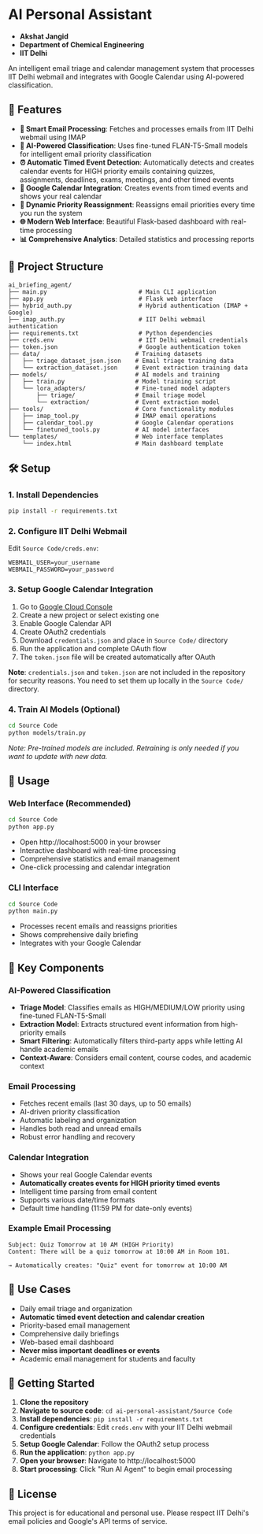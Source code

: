 # AI Personal Assistant

- **Akshat Jangid**
- **Department of Chemical Engineering**
- **IIT Delhi**



An intelligent email triage and calendar management system that processes IIT Delhi webmail and integrates with Google Calendar using AI-powered classification.

## 🚀 Features

- **📧 Smart Email Processing**: Fetches and processes emails from IIT Delhi webmail using IMAP
- **🤖 AI-Powered Classification**: Uses fine-tuned FLAN-T5-Small models for intelligent email priority classification
- **⏰ Automatic Timed Event Detection**: Automatically detects and creates calendar events for HIGH priority emails containing quizzes, assignments, deadlines, exams, meetings, and other timed events
- **📅 Google Calendar Integration**: Creates events from timed events and shows your real calendar
- **🔄 Dynamic Priority Reassignment**: Reassigns email priorities every time you run the system
- **🌐 Modern Web Interface**: Beautiful Flask-based dashboard with real-time processing
- **📊 Comprehensive Analytics**: Detailed statistics and processing reports

## 📁 Project Structure

```
ai_briefing_agent/
├── main.py                          # Main CLI application
├── app.py                           # Flask web interface
├── hybrid_auth.py                   # Hybrid authentication (IMAP + Google)
├── imap_auth.py                     # IIT Delhi webmail authentication
├── requirements.txt                 # Python dependencies
├── creds.env                        # IIT Delhi webmail credentials
├── token.json                       # Google authentication token
├── data/                           # Training datasets
│   ├── triage_dataset_json.json    # Email triage training data
│   └── extraction_dataset.json     # Event extraction training data
├── models/                         # AI models and training
│   ├── train.py                    # Model training script
│   └── lora_adapters/              # Fine-tuned model adapters
│       ├── triage/                 # Email triage model
│       └── extraction/             # Event extraction model
├── tools/                          # Core functionality modules
│   ├── imap_tool.py                # IMAP email operations
│   ├── calendar_tool.py            # Google Calendar operations
│   └── finetuned_tools.py          # AI model interfaces
└── templates/                      # Web interface templates
    └── index.html                  # Main dashboard template
```

## 🛠️ Setup

### 1. Install Dependencies
```bash
pip install -r requirements.txt
```

### 2. Configure IIT Delhi Webmail
Edit `Source Code/creds.env`:
```
WEBMAIL_USER=your_username
WEBMAIL_PASSWORD=your_password
```

### 3. Setup Google Calendar Integration
1. Go to [Google Cloud Console](https://console.cloud.google.com/)
2. Create a new project or select existing one
3. Enable Google Calendar API
4. Create OAuth2 credentials
5. Download `credentials.json` and place in `Source Code/` directory
6. Run the application and complete OAuth flow
7. The `token.json` file will be created automatically after OAuth

**Note**: `credentials.json` and `token.json` are not included in the repository for security reasons. You need to set them up locally in the `Source Code/` directory.

### 4. Train AI Models (Optional)
```bash
cd Source Code
python models/train.py
```
*Note: Pre-trained models are included. Retraining is only needed if you want to update with new data.*

## 🚀 Usage

### Web Interface (Recommended)
```bash
cd Source Code
python app.py
```
- Open http://localhost:5000 in your browser
- Interactive dashboard with real-time processing
- Comprehensive statistics and email management
- One-click processing and calendar integration

### CLI Interface
```bash
cd Source Code
python main.py
```
- Processes recent emails and reassigns priorities
- Shows comprehensive daily briefing
- Integrates with your Google Calendar

## 🔧 Key Components

### AI-Powered Classification
- **Triage Model**: Classifies emails as HIGH/MEDIUM/LOW priority using fine-tuned FLAN-T5-Small
- **Extraction Model**: Extracts structured event information from high-priority emails
- **Smart Filtering**: Automatically filters third-party apps while letting AI handle academic emails
- **Context-Aware**: Considers email content, course codes, and academic context

### Email Processing
- Fetches recent emails (last 30 days, up to 50 emails)
- AI-driven priority classification
- Automatic labeling and organization
- Handles both read and unread emails
- Robust error handling and recovery

### Calendar Integration
- Shows your real Google Calendar events
- **Automatically creates events for HIGH priority timed events**
- Intelligent time parsing from email content
- Supports various date/time formats
- Default time handling (11:59 PM for date-only events)

### Example Email Processing
```
Subject: Quiz Tomorrow at 10 AM (HIGH Priority)
Content: There will be a quiz tomorrow at 10:00 AM in Room 101.

→ Automatically creates: "Quiz" event for tomorrow at 10:00 AM
```

## 🎯 Use Cases

- Daily email triage and organization
- **Automatic timed event detection and calendar creation**
- Priority-based email management
- Comprehensive daily briefings
- Web-based email dashboard
- **Never miss important deadlines or events**
- Academic email management for students and faculty

## 🚀 Getting Started

1. **Clone the repository**
2. **Navigate to source code**: `cd ai-personal-assistant/Source Code`
3. **Install dependencies**: `pip install -r requirements.txt`
4. **Configure credentials**: Edit `creds.env` with your IIT Delhi webmail credentials
5. **Setup Google Calendar**: Follow the OAuth2 setup process
6. **Run the application**: `python app.py`
7. **Open your browser**: Navigate to http://localhost:5000
8. **Start processing**: Click "Run AI Agent" to begin email processing


## 📄 License

This project is for educational and personal use. Please respect IIT Delhi's email policies and Google's API terms of service.

